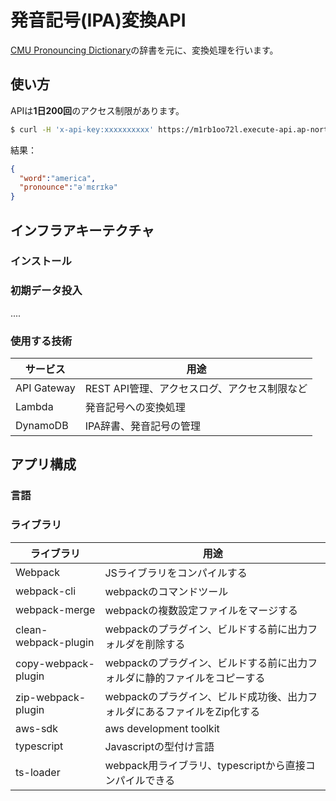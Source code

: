# 発音記号(IPA)変換API
[CMU Pronouncing Dictionary](http://www.speech.cs.cmu.edu/cgi-bin/cmudict)の辞書を元に、変換処理を行います。

## 使い方
APIは**1日200回**のアクセス制限があります。

```sh
$ curl -H 'x-api-key:xxxxxxxxxx' https://m1rb1oo72l.execute-api.ap-northeast-1.amazonaws.com/v1?word=english
```

結果：
```json
{
  "word":"america",
  "pronounce":"əˈmɛrɪkə"
}
```

## インフラアキーテクチャ

### インストール

### 初期データ投入
....

### 使用する技術
|サービス|用途|
|---|---|
API Gateway | REST API管理、アクセスログ、アクセス制限など
Lambda | 発音記号への変換処理
DynamoDB | IPA辞書、発音記号の管理 

## アプリ構成

### 言語

### ライブラリ
|ライブラリ|用途|
|---|---|
Webpack | JSライブラリをコンパイルする
webpack-cli | webpackのコマンドツール
webpack-merge | webpackの複数設定ファイルをマージする
clean-webpack-plugin| webpackのプラグイン、ビルドする前に出力フォルダを削除する
copy-webpack-plugin| webpackのプラグイン、ビルドする前に出力フォルダに静的ファイルをコピーする
zip-webpack-plugin | webpackのプラグイン、ビルド成功後、出力フォルダにあるファイルをZip化する
aws-sdk | aws development toolkit
typescript | Javascriptの型付け言語
ts-loader　| webpack用ライブラリ、typescriptから直接コンパイルできる

